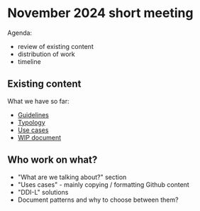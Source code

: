 # November 2024 short meeting

Agenda:
- review of existing content
- distribution of work
- timeline

## Existing content

What we have so far:
- [Guidelines](../deliverables/guidelines.md)
- [Typology](../deliverables/typology.md)
- [Use cases](../uses-cases/README.md)
- [WIP document](https://docs.google.com/document/d/1_pg73TyHgv1Z7QsPEmd2PLYaYCBaXvvFl487Dh3Ygp8/edit?tab=t.0)

## Who work on what?

- "What are we talking about?" section
- "Uses cases" - mainly copying / formatting Github content
- "DDI-L" solutions 
- Document patterns and why to choose between them?